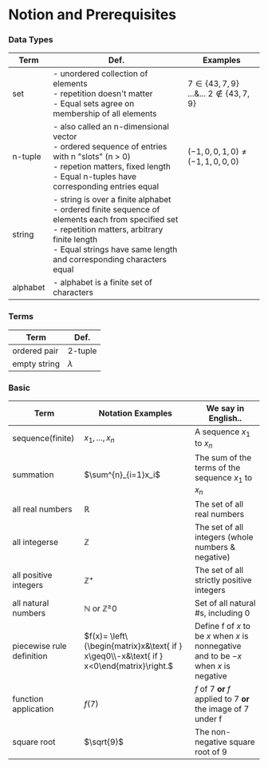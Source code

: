 # Notion and Prerequisites

 
### Data Types
|Term |Def.| Examples|
|---|---|---|
|set | - unordered collection of elements<br/> - repetition doesn't matter<br/> - Equal sets agree on membership of all elements | $7\in \{43,7,9\}$ ...&... $2\notin \{43,7,9\}$|
|n-tuple | - also called an n-dimensional vector <br/> - ordered sequence of entries with n "slots" (n > 0) <br/> - repetion matters, fixed length <br/> - Equal n-tuples have corresponding entries equal | $(-1, 0, 0, 1, 0) \neq (-1, 1, 0, 0, 0)$ |
|string| - string is over a finite alphabet<br/> - ordered finite sequence of elements each from specified set <br/> - repetition matters, arbitrary finite length <br/> - Equal strings have same length and corresponding characters equal| 
|alphabet| - alphabet is a finite set of characters | |

### Terms
|Term | Def.|
|---|---|
|ordered pair | 2-tuple |
|empty string | $\lambda$ |


### Basic
|Term | Notation Examples | We say in English.. |
|---|---|---|
|sequence(finite) | $x_1,...,x_n$ | A sequence $x_1$ to $x_n$ |
|summation | $\sum^{n}_{i=1}x_i$ | The sum  of the terms of the sequence $x_1$ to $x_n$ |
|all real numbers | $\mathbb{R}$ | The set of all real numbers |
|all integerse | $\mathbb{Z}$ | The set of all integers (whole numbers & negative) |
|all positive integers | $\mathbb{Z}^+$ | The set of all strictly positive integers |
|all natural numbers  | $\mathbb{N}$ or $\mathbb{Z}^{\geq}0$ | Set of all natural #s, including 0 |
|piecewise rule definition | $f(x)= \left\{\begin{matrix}x&\text{ if } x\geq0\\-x&\text{ if } x<0\end{matrix}\right.$ |Define f of $x$ to be $x$ when $x$ is nonnegative and to be $-x$ when $x$ is negative | 
|function application| $f(7)$ | $f$ of 7 **or** $f$ applied to 7 **or** the image of 7 under f
|square root | $\sqrt{9}$ | The non-negative square root of 9 |